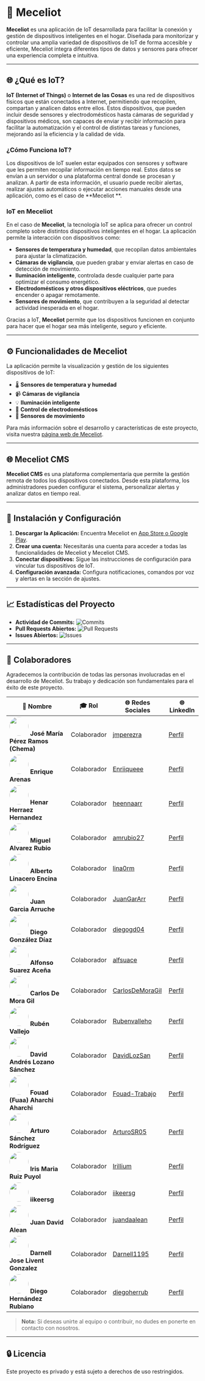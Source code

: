 # 🚀 Meceliot

**Meceliot** es una aplicación de IoT desarrollada para facilitar la conexión y gestión de
dispositivos inteligentes en el hogar. Diseñada para monitorizar y controlar una amplia variedad de
dispositivos de IoT de forma accesible y eficiente, Meceliot integra diferentes tipos de datos y
sensores para ofrecer una experiencia completa e intuitiva.

---

## 🌐 ¿Qué es IoT?

**IoT (Internet of Things)** o **Internet de las Cosas** es una red de dispositivos físicos que
están conectados a Internet, permitiendo que recopilen, compartan y analicen datos entre ellos.
Estos dispositivos, que pueden incluir desde sensores y electrodomésticos hasta cámaras de seguridad
y dispositivos médicos, son capaces de enviar y recibir información para facilitar la automatización
y el control de distintas tareas y funciones, mejorando así la eficiencia y la calidad de vida.

### ¿Cómo Funciona IoT?

Los dispositivos de IoT suelen estar equipados con sensores y software que les permiten recopilar
información en tiempo real. Estos datos se envían a un servidor o una plataforma central donde se
procesan y analizan. A partir de esta información, el usuario puede recibir alertas, realizar
ajustes automáticos o ejecutar acciones manuales desde una aplicación, como es el caso de **Meceliot
**.

### IoT en Meceliot

En el caso de **Meceliot**, la tecnología IoT se aplica para ofrecer un control completo sobre
distintos dispositivos inteligentes en el hogar. La aplicación permite la interacción con
dispositivos como:

- **Sensores de temperatura y humedad**, que recopilan datos ambientales para ajustar la
  climatización.
- **Cámaras de vigilancia**, que pueden grabar y enviar alertas en caso de detección de movimiento.
- **Iluminación inteligente**, controlada desde cualquier parte para optimizar el consumo
  energético.
- **Electrodomésticos y otros dispositivos eléctricos**, que puedes encender o apagar remotamente.
- **Sensores de movimiento**, que contribuyen a la seguridad al detectar actividad inesperada en el
  hogar.

Gracias a IoT, **Meceliot** permite que los dispositivos funcionen en conjunto para hacer que el
hogar sea más inteligente, seguro y eficiente.

---

## ⚙️ Funcionalidades de Meceliot

La aplicación permite la visualización y gestión de los siguientes dispositivos de IoT:

- 🌡️ **Sensores de temperatura y humedad**
- 📹 **Cámaras de vigilancia**
- 💡 **Iluminación inteligente**
- 🔌 **Control de electrodomésticos**
- 🚶 **Sensores de movimiento**

Para más información sobre el desarrollo y características de este proyecto, visita
nuestra [página web de Meceliot](#).

---

## 🌐 Meceliot CMS

**Meceliot CMS** es una plataforma complementaria que permite la gestión remota de todos los
dispositivos conectados. Desde esta plataforma, los administradores pueden configurar el sistema,
personalizar alertas y analizar datos en tiempo real.

---

## 📄 Instalación y Configuración

1. **Descargar la Aplicación:** Encuentra Meceliot en [App Store o Google Play](#).
2. **Crear una cuenta:** Necesitarás una cuenta para acceder a todas las funcionalidades de Meceliot
   y Meceliot CMS.
3. **Conectar dispositivos:** Sigue las instrucciones de configuración para vincular tus
   dispositivos de IoT.
4. **Configuración avanzada:** Configura notificaciones, comandos por voz y alertas en la sección de
   ajustes.

---

## 📈 Estadísticas del Proyecto

- **Actividad de Commits:**
  ![Commits](https://img.shields.io/github/commit-activity/m/iesalonsodemadrigal/android-meceiot)
- **Pull Requests Abiertos:**
  ![Pull Requests](https://img.shields.io/github/issues-pr/iesalonsodemadrigal/android-meceiot)
- **Issues Abiertos:**
  ![Issues](https://img.shields.io/github/issues/iesalonsodemadrigal/android-meceiot)

---

## 👥 Colaboradores

Agradecemos la contribución de todas las personas involucradas en el desarrollo de Meceliot. Su
trabajo y dedicación son fundamentales para el éxito de este proyecto.

| 👤 **Nombre**                                                                                                                                            | 🎓 **Rol**  | 🌐 **Redes Sociales**                                 | 🌐 **LinkedIn**                                                                    |
|----------------------------------------------------------------------------------------------------------------------------------------------------------|-------------|-------------------------------------------------------|------------------------------------------------------------------------------------|
| <img src="https://avatars.githubusercontent.com/u/93087250?v=4" width="50" height="50" style="border-radius: 50%;" /> **José María Pérez Ramos (Chema)** | Colaborador | [jmperezra](https://github.com/jmperezra)             | [Perfil](https://www.linkedin.com/in/jmperezra/)                                   |
| <img src="https://avatars.githubusercontent.com/u/94898081?v=4" width="50" height="50" style="border-radius: 50%;" /> **Enrique Arenas**                 | Colaborador | [Enriiqueee](https://github.com/Enriiqueee)           | [Perfil](https://www.linkedin.com/in/enrique-arenas-aa0b74335)                     |
| <img src="https://avatars.githubusercontent.com/u/103953861?v=4" width="50" height="50" style="border-radius: 50%;" /> **Henar Herraez Hernandez**       | Colaborador | [heennaarr](https://github.com/heennaarr)             | [Perfil](https://www.linkedin.com/in/henar-herraez-09522823)                       |
| <img src="https://avatars.githubusercontent.com/u/114093648?v=4" width="50" height="50" style="border-radius: 50%;" /> **Miguel Alvarez Rubio**          | Colaborador | [amrubio27](https://github.com/amrubio27)             | [Perfil](https://www.linkedin.com/in/miguel-%C3%A1lvarez-rubio-7369a92b0)          |
| <img src="https://avatars.githubusercontent.com/u/114472411?v=4" width="50" height="50" style="border-radius: 50%;" /> **Alberto Linacero Encina**       | Colaborador | [lina0rm](https://github.com/lina0rm)                 | [Perfil](https://www.linkedin.com/in/alberto-linacero-encinar-974101162)           |
| <img src="https://avatars.githubusercontent.com/u/115726146?v=4" width="50" height="50" style="border-radius: 50%;" /> **Juan Garcia Arruche**           | Colaborador | [JuanGarArr](https://github.com/JuanGarArr)           | [Perfil](https://www.linkedin.com/in/juan-garcia-arruche)                          |
| <img src="https://avatars.githubusercontent.com/u/115726153?v=4" width="50" height="50" style="border-radius: 50%;" /> **Diego González Díaz**           | Colaborador | [diegogd04](https://github.com/diegogd04)             | [Perfil](https://www.linkedin.com/in/diego-gonz%C3%A9lez-d%C3%ADaz/)               |
| <img src="https://avatars.githubusercontent.com/u/115726503?v=4" width="50" height="50" style="border-radius: 50%;" /> **Alfonso Suarez Aceña**          | Colaborador | [alfsuace](https://github.com/alfsuace)               | [Perfil](https://www.linkedin.com/in/alfonso-suarez-acena/)                        |
| <img src="https://avatars.githubusercontent.com/u/146753433?v=4" width="50" height="50" style="border-radius: 50%;" /> **Carlos De Mora Gil**            | Colaborador | [CarlosDeMoraGil](https://github.com/CarlosDeMoraGil) | [Perfil](https://www.linkedin.com/in/carlos-de-mora-gil-383931333/)                |
| <img src="https://avatars.githubusercontent.com/u/146753439?v=4" width="50" height="50" style="border-radius: 50%;" /> **Rubén Vallejo**                 | Colaborador | [Rubenvalleho](https://github.com/Rubenvalleho)       | [Perfil](https://www.linkedin.com/in/rub%C3%A9n-vallejo-jara-131926153/)           |
| <img src="https://avatars.githubusercontent.com/u/146753495?v=4" width="50" height="50" style="border-radius: 50%;" /> **David Andrés Lozano Sánchez**   | Colaborador | [DavidLozSan](https://github.com/DavidLozSan)         | [Perfil](https://www.linkedin.com/in/david-lozano-s%C3%A1nchez-3b282132/)          |
| <img src="https://avatars.githubusercontent.com/u/146753676?v=4" width="50" height="50" style="border-radius: 50%;" /> **Fouad (Fuaa) Aharchi Aharchi**  | Colaborador | [Fouad-Trabajo](https://github.com/Fouad-Trabajo)     | [Perfil](https://www.linkedin.com/in/fouad-aharchi-aharchi-40a614227)              |
| <img src="https://avatars.githubusercontent.com/u/146753689?v=4" width="50" height="50" style="border-radius: 50%;" /> **Arturo Sánchez Rodríguez**      | Colaborador | [ArturoSR05](https://github.com/ArturoSR05)           | [Perfil](https://www.linkedin.com/in/arturo-s%C3%A1nchez-rodr%C3%ADguez-003238310) |
| <img src="https://avatars.githubusercontent.com/u/146865194?v=4" width="50" height="50" style="border-radius: 50%;" /> **Iris Maria Ruiz Puyol**         | Colaborador | [Irillium](https://github.com/Irillium)               | [Perfil](https://www.linkedin.com/in/iris-maria-ruiz-puyol-397320268/)             |
| <img src="https://avatars.githubusercontent.com/u/149010912?v=4" width="50" height="50" style="border-radius: 50%;" /> **iikeersg**                      | Colaborador | [iikeersg](https://github.com/iikeersg)               | [Perfil](https://www.linkedin.com/in/iikeersg)                                     |
| <img src="https://avatars.githubusercontent.com/u/157162176?v=4" width="50" height="50" style="border-radius: 50%;" /> **Juan David Alean**              | Colaborador | [juandaalean](https://github.com/juandaalean)         | [Perfil](https://www.linkedin.com/in/juan-david-alean)                             |
| <img src="https://avatars.githubusercontent.com/u/181871331?v=4" width="50" height="50" style="border-radius: 50%;" /> **Darnell Jose Livent Gonzalez**  | Colaborador | [Darnell1195](https://github.com/Darnell1195)         | [Perfil](https://www.linkedin.com/in/darnell-livent-g-6a0aa823/)                   |
| <img src="https://avatars.githubusercontent.com/u/181871813?v=4" width="50" height="50" style="border-radius: 50%;" /> **Diego Hernández Rubiano**       | Colaborador | [diegoherrub](https://github.com/diegoherrub)         | [Perfil](https://www.linkedin.com/in/diego-hern%C3%A1ndez-rubiano)                 |

> **Nota:** Si deseas unirte al equipo o contribuir, no dudes en ponerte en contacto con nosotros.

---

## 🔒 Licencia

Este proyecto es privado y está sujeto a derechos de uso restringidos.
